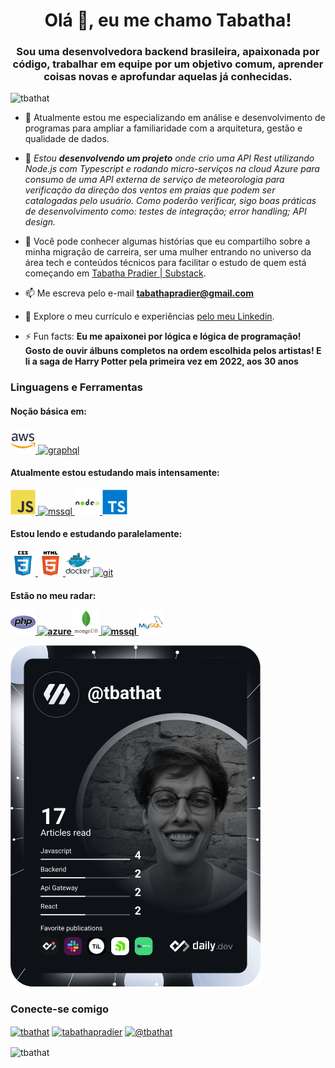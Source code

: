 <h1 align="center">Olá 👋, eu me chamo Tabatha!</h1>
<h3 align="center">Sou uma desenvolvedora backend brasileira, apaixonada por código, trabalhar em equipe por um objetivo comum, aprender coisas novas e aprofundar aquelas já conhecidas.</h3>

<p align="left"> <img src="https://komarev.com/ghpvc/?username=tbathat&label=Profile%20views&color=0e75b6&style=flat" alt="tbathat" /> </p>

- :star2: Atualmente estou me especializando em análise e desenvolvimento de programas para ampliar a familiaridade com a arquitetura, gestão e qualidade de dados.
- 🌱 *Estou **desenvolvendo um projeto** onde crio uma API Rest utilizando Node.js com Typescript e rodando micro-serviços na cloud Azure para consumo de uma API externa de serviço de meteorologia para verificação da direção dos ventos em praias que podem ser catalogadas pelo usuário. Como poderão verificar, sigo boas práticas de desenvolvimento como: testes de integração; error handling; API design.*

- 📝 Você pode conhecer algumas histórias que eu compartilho sobre a minha migração de carreira, ser uma mulher entrando no universo da área tech e conteúdos técnicos para facilitar o estudo de quem está começando em [Tabatha Pradier | Substack](https://substack.com/profile/101802823-tabatha-pradier?utm_source=user-menu).

- 📫 Me escreva pelo e-mail **tabathapradier@gmail.com**

- 📄 Explore o meu currículo e experiências [pelo meu Linkedin](https://www.linkedin.com/in/tabatha-pradier-8280b5243/).
 
- ⚡ Fun facts: **Eu me apaixonei por lógica e lógica de programação! Gosto de ouvir álbuns completos na ordem escolhida pelos artistas! E li a saga de Harry Potter pela primeira vez em 2022, aos 30 anos**

<h3 align="left">Linguagens e Ferramentas</h3>

<h4 align="left">Noção básica em:</h4>

<p align="left"> <a href="https://aws.amazon.com" target="_blank" rel="noreferrer"> <img src="https://raw.githubusercontent.com/devicons/devicon/master/icons/amazonwebservices/amazonwebservices-original-wordmark.svg" alt="aws" width="40" height="40"/> </a>
<a href="https://graphql.org" target="_blank" rel="noreferrer"> <img src="https://www.vectorlogo.zone/logos/graphql/graphql-icon.svg" alt="graphql" width="40" height="40"/> </a> </p>

 
<p> <h4 align="left">Atualmente estou estudando mais intensamente:</h4> </p>
 
 <p> <a href="https://developer.mozilla.org/en-US/docs/Web/JavaScript" target="_blank" rel="noreferrer"> <img src="https://raw.githubusercontent.com/devicons/devicon/master/icons/javascript/javascript-original.svg" alt="javascript" width="40" height="40"/> </a> 
<a href="https://www.microsoft.com/en-us/sql-server" target="_blank" rel="noreferrer"> <img src="https://www.svgrepo.com/show/303229/microsoft-sql-server-logo.svg" alt="mssql" width="40" height="40"/> </a> 
<a href="https://nodejs.org" target="_blank" rel="noreferrer"> <img src="https://raw.githubusercontent.com/devicons/devicon/master/icons/nodejs/nodejs-original-wordmark.svg" alt="nodejs" width="40" height="40"/> </a> 
<a href="https://www.typescriptlang.org/" target="_blank" rel="noreferrer"> <img src="https://raw.githubusercontent.com/devicons/devicon/master/icons/typescript/typescript-original.svg" alt="typescript" width="40" height="40"/> </a> </p>

<h4 align="left">Estou lendo e estudando paralelamente:</h4>

<a href="https://www.w3schools.com/css/" target="_blank" rel="noreferrer"> <img src="https://raw.githubusercontent.com/devicons/devicon/master/icons/css3/css3-original-wordmark.svg" alt="css3" width="40" height="40"/> </a> 
<a href="https://www.w3.org/html/" target="_blank" rel="noreferrer"> <img src="https://raw.githubusercontent.com/devicons/devicon/master/icons/html5/html5-original-wordmark.svg" alt="html5" width="40" height="40"/> </a>
<a href="https://www.docker.com/" target="_blank" rel="noreferrer"> <img src="https://raw.githubusercontent.com/devicons/devicon/master/icons/docker/docker-original-wordmark.svg" alt="docker" width="40" height="40"/> </a> 
<a href="https://git-scm.com/" target="_blank" rel="noreferrer"> <img src="https://www.vectorlogo.zone/logos/git-scm/git-scm-icon.svg" alt="git" width="40" height="40"/> </a> 


<h4 align="left">Estão no meu radar:
<p> <a href="https://www.php.net" target="_blank" rel="noreferrer"> <img src="https://raw.githubusercontent.com/devicons/devicon/master/icons/php/php-original.svg" alt="php" width="40" height="40"/> </a> 
 <a href="https://azure.microsoft.com/en-in/" target="_blank" rel="noreferrer"> <img src="https://www.vectorlogo.zone/logos/microsoft_azure/microsoft_azure-icon.svg" alt="azure" width="40" height="40"/> </a>
<a href="https://www.mongodb.com/" target="_blank" rel="noreferrer"> <img src="https://raw.githubusercontent.com/devicons/devicon/master/icons/mongodb/mongodb-original-wordmark.svg" alt="mongodb" width="40" height="40"/> </a> 
 <a href="https://www.microsoft.com/en-us/sql-server" target="_blank" rel="noreferrer"> <img src="https://www.svgrepo.com/show/303229/microsoft-sql-server-logo.svg" alt="mssql" width="40" height="40"/> </a> 
 <a href="https://www.mysql.com/" target="_blank" rel="noreferrer"> <img src="https://raw.githubusercontent.com/devicons/devicon/master/icons/mysql/mysql-original-wordmark.svg" alt="mysql" width="40" height="40"/> </a>
 
<a href="https://app.daily.dev/tbathat"><img src="https://github.com/tbathat/tbathat/blob/main/devcard.svg" width="400" alt="Tabatha Pradier's Dev Card"/></a>

<h3 align="left">Conecte-se comigo</h3>
<p align="left">
<a href="https://dev.to/tbathat" target="blank"><img align="center" src="https://raw.githubusercontent.com/rahuldkjain/github-profile-readme-generator/master/src/images/icons/Social/devto.svg" alt="tbathat" height="30" width="40" /></a>
<a href="https://linkedin.com/in/tabathapradier" target="blank"><img align="center" src="https://raw.githubusercontent.com/rahuldkjain/github-profile-readme-generator/master/src/images/icons/Social/linked-in-alt.svg" alt="tabathapradier" height="30" width="40" /></a>
<a href="https://instagram.com/@tbathat" target="blank"><img align="center" src="https://raw.githubusercontent.com/rahuldkjain/github-profile-readme-generator/master/src/images/icons/Social/instagram.svg" alt="@tbathat" height="30" width="40" /></a>
</p>

<p><img align="center" src="https://github-readme-stats.vercel.app/api/top-langs?username=tbathat&show_icons=true&locale=en&layout=compact" alt="tbathat" /></p>



